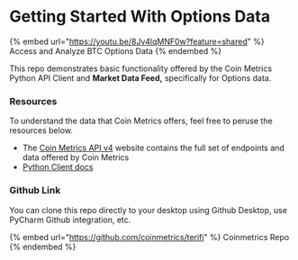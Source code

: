 # Getting Started With Options Data

{% embed url="https://youtu.be/8Jv4lqMNF0w?feature=shared" %}
Access and Analyze BTC Options Data
{% endembed %}



This repo demonstrates basic functionality offered by the Coin Metrics Python API Client and **Market Data Feed,** specifically for Options data.

### Resources

To understand the data that Coin Metrics offers, feel free to peruse the resources below.

* The [Coin Metrics API v4](https://docs.coinmetrics.io/api/v4) website contains the full set of endpoints and data offered by Coin Metrics
* [Python Client docs](https://coinmetrics.github.io/api-client-python/site/index.html)

### Github Link

You can clone this repo directly to your desktop using Github Desktop, use PyCharm Github integration, etc.

{% embed url="https://github.com/coinmetrics/terifi" %}
Coinmetrics Repo
{% endembed %}


